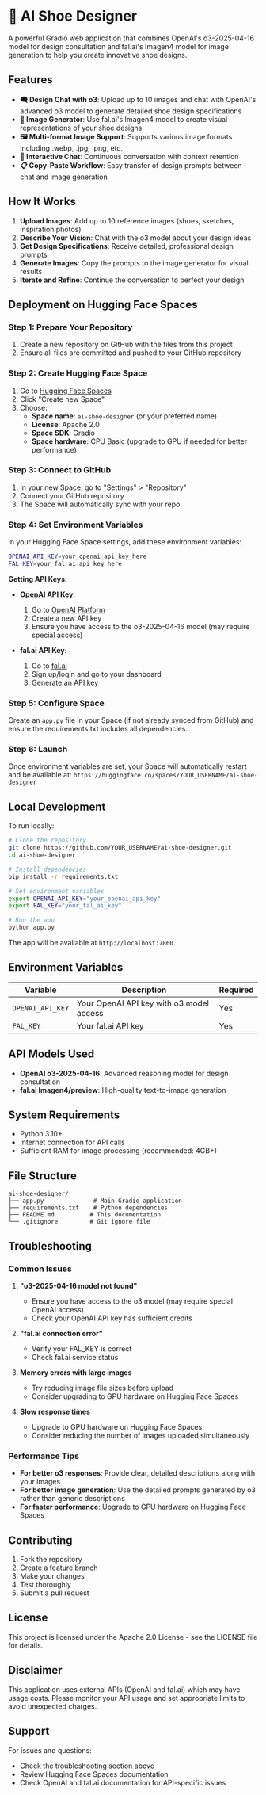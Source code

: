 # 🦶 AI Shoe Designer

A powerful Gradio web application that combines OpenAI's o3-2025-04-16 model for design consultation and fal.ai's Imagen4 model for image generation to help you create innovative shoe designs.

## Features

- **🗨️ Design Chat with o3**: Upload up to 10 images and chat with OpenAI's advanced o3 model to generate detailed shoe design specifications
- **🎨 Image Generator**: Use fal.ai's Imagen4 model to create visual representations of your shoe designs
- **🖼️ Multi-format Image Support**: Supports various image formats including .webp, .jpg, .png, etc.
- **💬 Interactive Chat**: Continuous conversation with context retention
- **📋 Copy-Paste Workflow**: Easy transfer of design prompts between chat and image generation

## How It Works

1. **Upload Images**: Add up to 10 reference images (shoes, sketches, inspiration photos)
2. **Describe Your Vision**: Chat with the o3 model about your design ideas
3. **Get Design Specifications**: Receive detailed, professional design prompts
4. **Generate Images**: Copy the prompts to the image generator for visual results
5. **Iterate and Refine**: Continue the conversation to perfect your design

## Deployment on Hugging Face Spaces

### Step 1: Prepare Your Repository

1. Create a new repository on GitHub with the files from this project
2. Ensure all files are committed and pushed to your GitHub repository

### Step 2: Create Hugging Face Space

1. Go to [Hugging Face Spaces](https://huggingface.co/spaces)
2. Click "Create new Space"
3. Choose:
   - **Space name**: `ai-shoe-designer` (or your preferred name)
   - **License**: Apache 2.0
   - **Space SDK**: Gradio
   - **Space hardware**: CPU Basic (upgrade to GPU if needed for better performance)

### Step 3: Connect to GitHub

1. In your new Space, go to "Settings" > "Repository"
2. Connect your GitHub repository
3. The Space will automatically sync with your repo

### Step 4: Set Environment Variables

In your Hugging Face Space settings, add these environment variables:

```bash
OPENAI_API_KEY=your_openai_api_key_here
FAL_KEY=your_fal_ai_api_key_here
```

**Getting API Keys:**

- **OpenAI API Key**: 
  1. Go to [OpenAI Platform](https://platform.openai.com/api-keys)
  2. Create a new API key
  3. Ensure you have access to the o3-2025-04-16 model (may require special access)

- **fal.ai API Key**:
  1. Go to [fal.ai](https://fal.ai/)
  2. Sign up/login and go to your dashboard
  3. Generate an API key

### Step 5: Configure Space

Create an `app.py` file in your Space (if not already synced from GitHub) and ensure the requirements.txt includes all dependencies.

### Step 6: Launch

Once environment variables are set, your Space will automatically restart and be available at:
`https://huggingface.co/spaces/YOUR_USERNAME/ai-shoe-designer`

## Local Development

To run locally:

```bash
# Clone the repository
git clone https://github.com/YOUR_USERNAME/ai-shoe-designer.git
cd ai-shoe-designer

# Install dependencies
pip install -r requirements.txt

# Set environment variables
export OPENAI_API_KEY="your_openai_api_key"
export FAL_KEY="your_fal_ai_key"

# Run the app
python app.py
```

The app will be available at `http://localhost:7860`

## Environment Variables

| Variable | Description | Required |
|----------|-------------|----------|
| `OPENAI_API_KEY` | Your OpenAI API key with o3 model access | Yes |
| `FAL_KEY` | Your fal.ai API key | Yes |

## API Models Used

- **OpenAI o3-2025-04-16**: Advanced reasoning model for design consultation
- **fal.ai Imagen4/preview**: High-quality text-to-image generation

## System Requirements

- Python 3.10+
- Internet connection for API calls
- Sufficient RAM for image processing (recommended: 4GB+)

## File Structure

```
ai-shoe-designer/
├── app.py              # Main Gradio application
├── requirements.txt    # Python dependencies
├── README.md          # This documentation
└── .gitignore         # Git ignore file
```

## Troubleshooting

### Common Issues

1. **"o3-2025-04-16 model not found"**
   - Ensure you have access to the o3 model (may require special OpenAI access)
   - Check your OpenAI API key has sufficient credits

2. **"fal.ai connection error"**
   - Verify your FAL_KEY is correct
   - Check fal.ai service status

3. **Memory errors with large images**
   - Try reducing image file sizes before upload
   - Consider upgrading to GPU hardware on Hugging Face Spaces

4. **Slow response times**
   - Upgrade to GPU hardware on Hugging Face Spaces
   - Consider reducing the number of images uploaded simultaneously

### Performance Tips

- **For better o3 responses**: Provide clear, detailed descriptions along with your images
- **For better image generation**: Use the detailed prompts generated by o3 rather than generic descriptions
- **For faster performance**: Upgrade to GPU hardware on Hugging Face Spaces

## Contributing

1. Fork the repository
2. Create a feature branch
3. Make your changes
4. Test thoroughly
5. Submit a pull request

## License

This project is licensed under the Apache 2.0 License - see the LICENSE file for details.

## Disclaimer

This application uses external APIs (OpenAI and fal.ai) which may have usage costs. Please monitor your API usage and set appropriate limits to avoid unexpected charges.

## Support

For issues and questions:
- Check the troubleshooting section above
- Review Hugging Face Spaces documentation
- Check OpenAI and fal.ai documentation for API-specific issues 